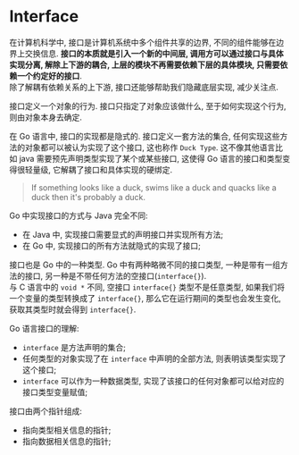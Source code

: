 # Interface
在计算机科学中, 接口是计算机系统中多个组件共享的边界, 不同的组件能够在边界上交换信息. **接口的本质就是引入一个新的中间层, 调用方可以通过接口与具体实现分离, 解除上下游的耦合, 上层的模块不再需要依赖下层的具体模块, 只需要依赖一个约定好的接口**.   
除了解耦有依赖关系的上下游, 接口还能够帮助我们隐藏底层实现, 减少关注点.   

接口定义一个对象的行为. 接口只指定了对象应该做什么, 至于如何实现这个行为, 则由对象本身去确定.   

在 Go 语言中, 接口的实现都是隐式的. 接口定义一套方法的集合, 任何实现这些方法的对象都可以被认为实现了这个接口, 这也称作 `Duck Type`. 这不像其他语言比如 java 需要预先声明类型实现了某个或某些接口, 这使得 Go 语言的接口和类型变得很轻量级, 它解耦了接口和具体实现的硬绑定.    

> If something looks like a duck, swims like a duck and quacks like a duck then it's probably a duck.    


Go 中实现接口的方式与 Java 完全不同:   
* 在 Java 中, 实现接口需要显式的声明接口并实现所有方法;  
* 在 Go 中, 实现接口的所有方法就隐式的实现了接口;   

接口也是 Go 中的一种类型. Go 中有两种略微不同的接口类型, 一种是带有一组方法的接口, 另一种是不带任何方法的空接口(`interface{}`).   
与 C 语言中的 `void *` 不同, 空接口 `interface{}` 类型不是任意类型, 如果我们将一个变量的类型转换成了 `interface{}`, 那么它在运行期间的类型也会发生变化, 获取其类型时就会得到 `interface{}`.     

Go 语言接口的理解:
* `interface` 是方法声明的集合;  
* 任何类型的对象实现了在 `interface` 中声明的全部方法, 则表明该类型实现了这个接口;   
* `interface` 可以作为一种数据类型, 实现了该接口的任何对象都可以给对应的接口类型变量赋值;    

接口由两个指针组成:
* 指向类型相关信息的指针;   
* 指向数据相关信息的指针;




